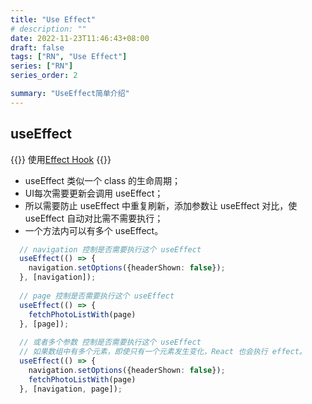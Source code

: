 ```yaml
---
title: "Use Effect"
# description: ""
date: 2022-11-23T11:46:43+08:00
draft: false
tags: ["RN", "Use Effect"]
series: ["RN"]
series_order: 2

summary: "UseEffect简单介绍"
---
```


## useEffect

{{<alert>}}
使用[Effect Hook](https://zh-hans.reactjs.org/docs/hooks-effect.html)
{{</alert>}}

- useEffect 类似一个 class 的生命周期；
- UI每次需要更新会调用 useEffect；
- 所以需要防止 useEffect 中重复刷新，添加参数让 useEffect 对比，使 useEffect 自动对比需不需要执行；
- 一个方法内可以有多个 useEffect。

```ts
  // navigation 控制是否需要执行这个 useEffect
  useEffect(() => {
    navigation.setOptions({headerShown: false});   
  }, [navigation]);
  
  // page 控制是否需要执行这个 useEffect
  useEffect(() => {
    fetchPhotoListWith(page)    
  }, [page]);
  
  // 或者多个参数 控制是否需要执行这个 useEffect
  // 如果数组中有多个元素，即使只有一个元素发生变化，React 也会执行 effect。
  useEffect(() => {
    navigation.setOptions({headerShown: false});   
    fetchPhotoListWith(page)    
  }, [navigation, page]);
```